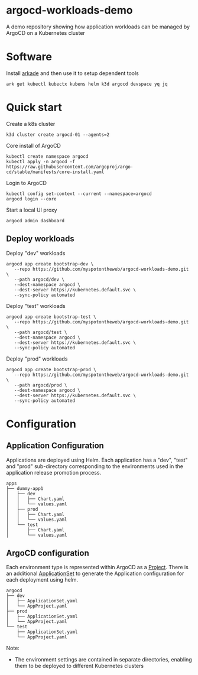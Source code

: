 # argocd-workloads-demo

A demo repository showing how application workloads can be managed by ArgoCD on a Kubernetes cluster

# Software

Install [arkade](https://arkade.dev) and then use it to setup dependent tools

```
ark get kubectl kubectx kubens helm k3d argocd devspace yq jq
```

# Quick start

Create a k8s cluster

```
k3d cluster create argocd-01 --agents=2
```

Core install of ArgoCD

```
kubectl create namespace argocd
kubectl apply -n argocd -f https://raw.githubusercontent.com/argoproj/argo-cd/stable/manifests/core-install.yaml
```

Login to ArgoCD

```
kubectl config set-context --current --namespace=argocd
argocd login --core
```

Start a local UI proxy

```
argocd admin dashboard
```

## Deploy workloads

Deploy "dev" workloads

```
argocd app create bootstrap-dev \
   --repo https://github.com/myspotontheweb/argocd-workloads-demo.git \
   --path argocd/dev \
   --dest-namespace argocd \
   --dest-server https://kubernetes.default.svc \
   --sync-policy automated
```

Deploy "test" workloads

```
argocd app create bootstrap-test \
   --repo https://github.com/myspotontheweb/argocd-workloads-demo.git \
   --path argocd/test \
   --dest-namespace argocd \
   --dest-server https://kubernetes.default.svc \
   --sync-policy automated
```

Deploy "prod" workloads

```
argocd app create bootstrap-prod \
   --repo https://github.com/myspotontheweb/argocd-workloads-demo.git \
   --path argocd/prod \
   --dest-namespace argocd \
   --dest-server https://kubernetes.default.svc \
   --sync-policy automated
```

# Configuration

## Application Configuration

Applications are deployed using Helm. Each application has a "dev", "test" and "prod" sub-directory corresponding to the environments used in the application release promotion process.

```
apps
├── dummy-app1
│   ├── dev
│   │   ├── Chart.yaml
│   │   └── values.yaml
│   ├── prod
│   │   ├── Chart.yaml
│   │   └── values.yaml
│   └── test
│       ├── Chart.yaml
│       └── values.yaml
```

## ArgoCD configuration

Each environment type is represented within ArgoCD as a [Project](https://argo-cd.readthedocs.io/en/stable/user-guide/projects/). There is an additional [ApplicationSet](https://argo-cd.readthedocs.io/en/stable/user-guide/application-set/) to generate the Application configuration for each deployment using helm.

```
argocd
├── dev
│   ├── ApplicationSet.yaml
│   └── AppProject.yaml
├── prod
│   ├── ApplicationSet.yaml
│   └── AppProject.yaml
└── test
    ├── ApplicationSet.yaml
    └── AppProject.yaml
```

Note:

* The environment settings are contained in separate directories, enabling them to be deployed to different Kubernetes clusters